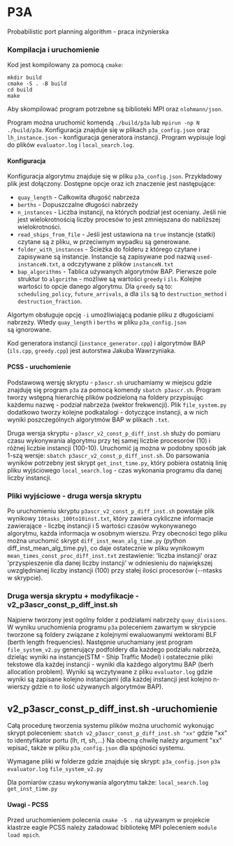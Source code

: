 # P3A
Probabilistic port planning algorithm - praca inżynierska

### Kompilacja i uruchomienie

Kod jest kompilowany za pomocą `cmake`:

    mkdir build
    cmake -S . -B build
    cd build
    make

Aby skompilować program potrzebne są biblioteki MPI oraz `nlohmann/json`.

Program można uruchomić komendą `./build/p3a` lub `mpirun -np N ./build/p3a`. Konfiguracja znajduje się w plikach `p3a_config.json` oraz `lh_instance.json` - konfiguracja generatora instancji. Program wypisuje logi do plików `evaluator.log` i `local_search.log`.

#### Konfiguracja

Konfiguracja algorytmu znajduje się w pliku `p3a_config.json`. Przykładowy plik jest dołączony. Dostępne opcje oraz ich znaczenie jest następujące:

- `quay_length` - Całkowita długość nabrzeża
- `berths` - Dopuszczalne długości nabrzeży
- `n_instances` - Liczba instancji, na których podział jest oceniany. Jeśli nie jest wielokrotnością liczby procesów to jest zmniejszana do nabliższej wielokrotności.
- `read_ships_from_file` - Jeśli jest ustawiona na `true` instancje (statki) czytane są z pliku, w przeciwnym wypadku są generowane.
- `folder_with_instances` - Ścieżka do folderu z którego czytane i zapisywane są instancje. Instancje są zapisywane pod nazwą `used-instanceN.txt`, a odczytywane z plików `instanceN.txt`
- `bap_algorithms` - Tablica używanych algorytmów BAP. Pierwsze pole struktur to `algorithm` - możliwe są wartości `greedy` i `ils`. Kolejne wartości to opcje danego algorytmu. Dla `greedy` są to: `scheduling_policy`, `future_arrivals`, a dla `ils` są to `destruction_method` i `destruction_fraction`.

Algortym obsługuje opcję `-i` umożliwiającą podanie pliku z długościami nabrzeży. Wtedy `quay_length` i `berths` w pliku `p3a_config.json` są ignorowane.

Kod generatora instancji (`instance_generator.cpp`) i algorytmów BAP (`ils.cpp`, `greedy.cpp`) jest autorstwa Jakuba Wawrzyniaka.

#### PCSS - uruchomienie

Podstawową wersję skryptu -  `p3ascr.sh` uruchamiamy w miejscu gdzie znajduję się program `p3a` za pomocą komendy `sbatch p3ascr.sh`. Program tworzy wstępną hierarchię plików podzieloną na foldery przypisując każdemu nazwę - podział nabrzeża (wektor frekwencji). Plik `file_system.py` dodatkowo tworzy kolejne podkatalogi - dotyczące instancji, a w nich wyniki poszczególnych algorytmów BAP w plikach `.txt`.

Druga wersja skryptu - `p3ascr_v2_const_p_diff_inst.sh` służy do pomiaru czasu wykonywania algorytmu przy tej samej liczbie procesorów (10) i różnej liczbie instancji (100-10). Uruchomić ją można w podobny sposób jak 1-szą wersje: `sbatch p3ascr_v2_const_p_diff_inst.sh`. Do parsowania wyników potrzebny jest skrypt `get_inst_time.py`, który pobiera ostatnią linię pliku wyjściowego `local_search.log` - czas wykonania programu dla danej liczby instancji.

### Pliki wyjściowe - druga wersja skryptu

Po uruchomieniu skryptu `p3ascr_v2_const_p_diff_inst.sh` powstaje plik wynikowy `10tasks_100to10inst.txt`, który zawiera cykliczne informacje zawierające - liczbę instancji i 5 wartości czasów wykonywanego algorytmu, każda informacja w osobnym wierszu. Przy obecności tego pliku można uruchomić skrypt `diff_inst_mean_alg_time.py` (python diff_inst_mean_alg_time.py), co daje ostatecznie w pliku wynikowym `mean_times_const_proc_diff_inst.txt` zestawienie: 'liczba instancji' oraz 'przyspieszenie dla danej liczby instancji' w odniesieniu do największej uwzględnianej liczby instancji (100) przy stałej ilości procesorów (--ntasks w skrypcie).

### Druga wersja skryptu + modyfikacje - v2_p3ascr_const_p_diff_inst.sh
Najpierw tworzony jest ogólny folder z podziałami nabrzeży `quay_divisions`.
W wyniku uruchomienia programu `p3a` poleceniem zawartym w skrypcie tworzone są foldery związane z kolejnymi ewaluowanymi wektorami BLF (berth length frequencies). Następnie uruchamiany jest program `file_system_v2.py` generujący podfoldery dla każdego podziału nabrzeża, dzieląc wyniki na instancje(STM - Ship Traffic Model) i ostatecznie pliki tekstowe dla każdej instancji - wyniki dla każdego algorytmu BAP (berh allocation problem). Wyniki są wczytywane z pliku `evaluator.log` gdzie wyniki są zapisane kolejno instancjami (dla każdej instancji jest kolejno n-wierszy gdzie n to ilość używanych algorytmów BAP). 

## v2_p3ascr_const_p_diff_inst.sh -uruchomienie
Całą procedurę tworzenia systemu plików można uruchomić wykonując skrypt poleceniem:
`sbatch v2_p3ascr_const_p_diff_inst.sh "xx"`      gdzie "xx" to identyfikator portu (lh, rt, sh,...)
Na obecną chwilę należy argument "xx" wpisać, także w pliku `p3a_config.json` dla spójności systemu.

Wymagane pliki w folderze gdzie znajduje się skrypt:
`p3a_config.json`
`p3a`
`evaluator.log`
`file_system_v2.py`

Dla pomiarów czasu wykonywania algorytmu także:
`local_search.log`
`get_inst_time.py`

#### Uwagi - PCSS

Przed uruchomieniem polecenia `cmake -S .` na używanym w projekcie klastrze eagle PCSS należy załadować bibliotekę MPI poleceniem `module load mpich`.



